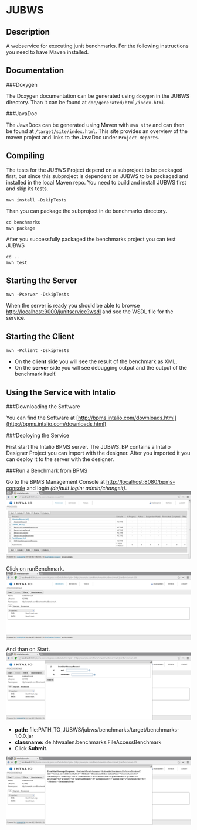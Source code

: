 JUBWS 
=====

Description
-----------

A webservice for executing junit benchmarks.
For the following instructions you need to have Maven installed.

Documentation
-------------

###Doxygen

The Doxygen documentation can be generated using `doxygen` in the JUBWS directory.
Than it can be found at `doc/generated/html/index.html`.

###JavaDoc

The JavaDocs can be generated using Maven with `mvn site` and can then be found at `/target/site/index.html`. This site provides an overview of the maven project and links to the JavaDoc under `Project Reports`.

Compiling
---------

The tests for the JUBWS Project depend on a subproject to be packaged first, but since this subproject is dependent on JUBWS to be packaged and installed in the local Maven repo. You need to build and install JUBWS first and skip its tests.

	mvn install -DskipTests
	
Than you can package the subproject in de benchmarks directory.

	cd benchmarks
	mvn package

After you successfully packaged the benchmarks project you can test JUBWS

	cd ..
	mvn test


Starting the Server
-------------------

	mvn -Pserver -DskipTests

When the server is ready you should be able to browse 
[http://localhost:9000/junitservice?wsdl](http://localhost:9000/junitservice?wsdl) and see the WSDL file for the service.


Starting the Client
-------------------

	mvn -Pclient -DskipTests

* On the **client** side you will see the result of the benchmark as XML.
* On the **server** side you will see debugging output and the output of the benchmark itself.


Using the Service with Intalio
------------------------------

###Downloading the Software

You can find the Software at
[http://bpms.intalio.com/downloads.html](http://bpms.intalio.com/downloads.html)

###Deploying the Service

First start the Intalio BPMS server.
The JUBWS_BP contains a Intalio Designer Project you can import with the designer.
After you imported it you can deploy it to the server with the designer.

###Run a Benchmark from BPMS

Go to the BPMS Management Console at [http://localhost:8080/bpms-console](http://localhost:8080/bpms-console) and login *(default login: admin/changeit)*.
![](doc/images/intalio_console_processes.png)



Click on runBenchmark.
![](doc/images/intalio_console_runbenchmark.png)

And than on Start.
![](doc/images/intalio_console_input.png)


* **path:** file:PATH_TO_JUBWS/jubws/benchmarks/target/benchmarks-1.0.0.jar
* **classname:** de.htwaalen.benchmarks.FileAccessBenchmark
* Click **Submit**.

![](doc/images/intalio_console_result.png)









